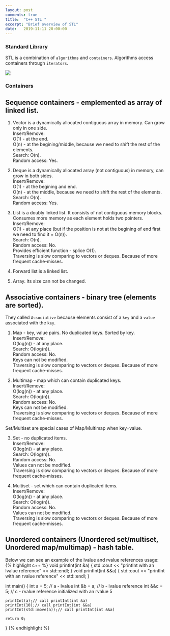 ```yaml
---
layout: post
comments: true
title:  "C++ STL "
excerpt: "Brief overview of STL"
date:   2019-11-11 20:00:00
---
```


### Standard Library
STL is a combination of `algorithms` and `containers`. Algorithms access containers through `iterators`.
<div class="imgcap">
<img src="/assets/c-plus-pluc-stl/stl.jpg">
</div>

### Containers
## Sequence containers - emplemented as array of linked list.
1. Vector is a dynamically allocated contiguous array in memory. Can grow only in one side.  
Insert/Remove:  
O(1) - at the end.  
O(n) - at the begining/middle, because we need to shift the rest of the elements.  
Search: O(n).  
Random access: Yes.  

2. Deque is a dynamically allocated array (not contiguous) in memory, can grow in both sides.  
Insert/Remove:  
O(1) - at the begining and end.  
O(n) - at the middle, because we need to shift the rest of the elements.  
Search: O(n).  
Random access: Yes.  

3. List is a doubly linked list. It consists of not contiguous memory blocks. Consumes more memory as each element holds two pointers.   
Insert/Remove:  
O(1) - at any place (but if the position is not at the begining of end first we need to find it = O(n)).   
Search: O(n).  
Random access: No.  
Provides efficient function - splice O(1).  
Traversing is slow comparing to vectors or deques. Because of more frequent cache-misses.  

4. Forward list is a linked list.  

5. Array. Its size can not be changed.  

## Associative containers - binary tree (elements are sorted).  
They called `Associative` because elements consist of a `key` and a `value` associated with the `key`.  
1. Map - key, value pairs. No duplicated keys. Sorted by key.  
Insert/Remove:  
O(log(n)) - at any place.  
Search: O(log(n)).  
Random access: No.  
Keys can not be modified.  
Traversing is slow comparing to vectors or deques. Because of more frequent cache-misses.  

2. Multimap - map which can contain duplicated keys.  
Insert/Remove:  
O(log(n)) - at any place.  
Search: O(log(n)).  
Random access: No.  
Keys can not be modified.  
Traversing is slow comparing to vectors or deques. Because of more frequent cache-misses.  

Set/Multiset are special cases of Map/Multimap when key=value.  

3. Set - no duplicated items.  
Insert/Remove:  
O(log(n)) - at any place.  
Search: O(log(n)).  
Random access: No.  
Values can not be modified.  
Traversing is slow comparing to vectors or deques. Because of more frequent cache-misses.  

4. Multiset - set which can contain duplicated items.  
Insert/Remove:  
O(log(n)) - at any place.  
Search: O(log(n)).  
Random access: No.  
Values can not be modified.  
Traversing is slow comparing to vectors or deques. Because of more frequent cache-misses.  



## Unordered containers (Unordered set/multiset, Unordered map/multimap) - hash table.


Below we can see an example of the lvalue and rvalue references usage:
{% highlight c++ %}
void printInt(int &a) { std::cout << "printInt with an lvalue reference" << std::endl; }
void printInt(int &&a) { std::cout << "printInt with an rvalue reference" << std::endl; }

int main()
{
    int a = 5; // a - lvalue
    int &b = a; // b - lvalue reference
    int &&c = 5; // c - rvalue reference initialized with an rvalue 5
    
    printInt(a);// call printInt(int &a)
    printInt(10);// call printInt(int &&a)
    printInt(std::move(a));// call printInt(int &&a)
    
    return 0;
}
{% endhighlight %}
